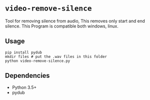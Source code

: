 # `video-remove-silence`

Tool for removing silence from audio, This removes only start and end silence.
This Program is compatible both windows, linux.

## Usage

```
pip install pydub
mkdir files # put the .wav files in this folder
python video-remove-silence.py
```

## Dependencies

- Python 3.5+
- pydub
